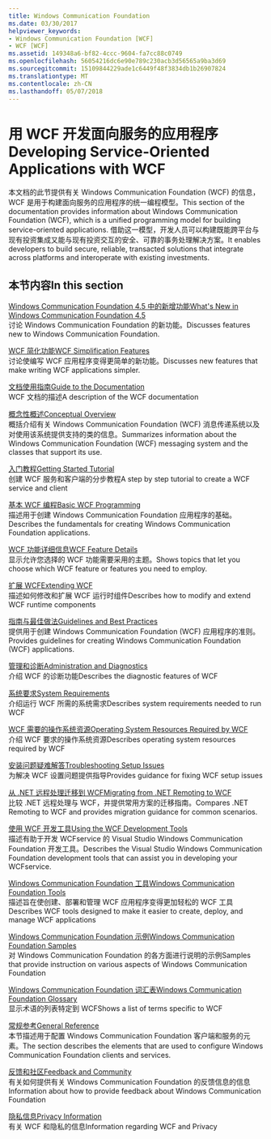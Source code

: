 ```yaml
---
title: Windows Communication Foundation
ms.date: 03/30/2017
helpviewer_keywords:
- Windows Communication Foundation [WCF]
- WCF [WCF]
ms.assetid: 149348a6-bf82-4ccc-9604-fa7cc88c0749
ms.openlocfilehash: 56054216dc6e90e789c230acb3d56565a9ba3d69
ms.sourcegitcommit: 15109844229ade1c6449f48f3834db1b26907824
ms.translationtype: MT
ms.contentlocale: zh-CN
ms.lasthandoff: 05/07/2018
---
```

# <a name="developing-service-oriented-applications-with-wcf"></a><span data-ttu-id="b8539-102">用 WCF 开发面向服务的应用程序</span><span class="sxs-lookup"><span data-stu-id="b8539-102">Developing Service-Oriented Applications with WCF</span></span>
<span data-ttu-id="b8539-103">本文档的此节提供有关 Windows Communication Foundation (WCF) 的信息，WCF 是用于构建面向服务的应用程序的统一编程模型。</span><span class="sxs-lookup"><span data-stu-id="b8539-103">This section of the documentation provides information about Windows Communication Foundation (WCF), which is a unified programming model for building service-oriented applications.</span></span> <span data-ttu-id="b8539-104">借助这一模型，开发人员可以构建既能跨平台与现有投资集成又能与现有投资交互的安全、可靠的事务处理解决方案。</span><span class="sxs-lookup"><span data-stu-id="b8539-104">It enables developers to build secure, reliable, transacted solutions that integrate across platforms and interoperate with existing investments.</span></span>
 
## <a name="in-this-section"></a><span data-ttu-id="b8539-105">本节内容</span><span class="sxs-lookup"><span data-stu-id="b8539-105">In this section</span></span>  
 [<span data-ttu-id="b8539-106">Windows Communication Foundation 4.5 中的新增功能</span><span class="sxs-lookup"><span data-stu-id="b8539-106">What's New in Windows Communication Foundation 4.5</span></span>](../../../docs/framework/wcf/whats-new.md)  
 <span data-ttu-id="b8539-107">讨论 Windows Communication Foundation 的新功能。</span><span class="sxs-lookup"><span data-stu-id="b8539-107">Discusses features new to Windows Communication Foundation.</span></span>  
  
 [<span data-ttu-id="b8539-108">WCF 简化功能</span><span class="sxs-lookup"><span data-stu-id="b8539-108">WCF Simplification Features</span></span>](../../../docs/framework/wcf/wcf-simplification-features.md)  
 <span data-ttu-id="b8539-109">讨论使编写 WCF 应用程序变得更简单的新功能。</span><span class="sxs-lookup"><span data-stu-id="b8539-109">Discusses new features that make writing WCF applications simpler.</span></span>  
  
 [<span data-ttu-id="b8539-110">文档使用指南</span><span class="sxs-lookup"><span data-stu-id="b8539-110">Guide to the Documentation</span></span>](../../../docs/framework/wcf/guide-to-the-documentation.md)  
 <span data-ttu-id="b8539-111">WCF 文档的描述</span><span class="sxs-lookup"><span data-stu-id="b8539-111">A description of the WCF documentation</span></span>  
  
 [<span data-ttu-id="b8539-112">概念性概述</span><span class="sxs-lookup"><span data-stu-id="b8539-112">Conceptual Overview</span></span>](../../../docs/framework/wcf/conceptual-overview.md)  
 <span data-ttu-id="b8539-113">概括介绍有关 Windows Communication Foundation (WCF) 消息传递系统以及对使用该系统提供支持的类的信息。</span><span class="sxs-lookup"><span data-stu-id="b8539-113">Summarizes information about the Windows Communication Foundation (WCF) messaging system and the classes that support its use.</span></span>  
  
 [<span data-ttu-id="b8539-114">入门教程</span><span class="sxs-lookup"><span data-stu-id="b8539-114">Getting Started Tutorial</span></span>](../../../docs/framework/wcf/getting-started-tutorial.md)  
 <span data-ttu-id="b8539-115">创建 WCF 服务和客户端的分步教程</span><span class="sxs-lookup"><span data-stu-id="b8539-115">A step by step tutorial to create a WCF service and client</span></span>  
  
 [<span data-ttu-id="b8539-116">基本 WCF 编程</span><span class="sxs-lookup"><span data-stu-id="b8539-116">Basic WCF Programming</span></span>](../../../docs/framework/wcf/basic-wcf-programming.md)  
 <span data-ttu-id="b8539-117">描述用于创建 Windows Communication Foundation 应用程序的基础。</span><span class="sxs-lookup"><span data-stu-id="b8539-117">Describes the fundamentals for creating Windows Communication Foundation applications.</span></span>  
  
 [<span data-ttu-id="b8539-118">WCF 功能详细信息</span><span class="sxs-lookup"><span data-stu-id="b8539-118">WCF Feature Details</span></span>](../../../docs/framework/wcf/feature-details/index.md)  
 <span data-ttu-id="b8539-119">显示允许您选择的 WCF 功能需要采用的主题。</span><span class="sxs-lookup"><span data-stu-id="b8539-119">Shows topics that let you choose which WCF feature or features you need to employ.</span></span>  
  
 [<span data-ttu-id="b8539-120">扩展 WCF</span><span class="sxs-lookup"><span data-stu-id="b8539-120">Extending WCF</span></span>](../../../docs/framework/wcf/extending/index.md)  
 <span data-ttu-id="b8539-121">描述如何修改和扩展 WCF 运行时组件</span><span class="sxs-lookup"><span data-stu-id="b8539-121">Describes how to modify and extend WCF runtime components</span></span>  
  
 [<span data-ttu-id="b8539-122">指南与最佳做法</span><span class="sxs-lookup"><span data-stu-id="b8539-122">Guidelines and Best Practices</span></span>](../../../docs/framework/wcf/guidelines-and-best-practices.md)  
 <span data-ttu-id="b8539-123">提供用于创建 Windows Communication Foundation (WCF) 应用程序的准则。</span><span class="sxs-lookup"><span data-stu-id="b8539-123">Provides guidelines for creating Windows Communication Foundation (WCF) applications.</span></span>  
  
 [<span data-ttu-id="b8539-124">管理和诊断</span><span class="sxs-lookup"><span data-stu-id="b8539-124">Administration and Diagnostics</span></span>](../../../docs/framework/wcf/diagnostics/index.md)  
 <span data-ttu-id="b8539-125">介绍 WCF 的诊断功能</span><span class="sxs-lookup"><span data-stu-id="b8539-125">Describes the diagnostic features of WCF</span></span>  
  
 [<span data-ttu-id="b8539-126">系统要求</span><span class="sxs-lookup"><span data-stu-id="b8539-126">System Requirements</span></span>](../../../docs/framework/wcf/wcf-system-requirements.md)  
 <span data-ttu-id="b8539-127">介绍运行 WCF 所需的系统需求</span><span class="sxs-lookup"><span data-stu-id="b8539-127">Describes system requirements needed to run WCF</span></span>  
  
 [<span data-ttu-id="b8539-128">WCF 需要的操作系统资源</span><span class="sxs-lookup"><span data-stu-id="b8539-128">Operating System Resources Required by WCF</span></span>](../../../docs/framework/wcf/operating-system-resources-required-by-wcf.md)  
 <span data-ttu-id="b8539-129">介绍 WCF 要求的操作系统资源</span><span class="sxs-lookup"><span data-stu-id="b8539-129">Describes operating system resources required by WCF</span></span>  
  
 [<span data-ttu-id="b8539-130">安装问题疑难解答</span><span class="sxs-lookup"><span data-stu-id="b8539-130">Troubleshooting Setup Issues</span></span>](../../../docs/framework/wcf/troubleshooting-setup-issues.md)  
 <span data-ttu-id="b8539-131">为解决 WCF 设置问题提供指导</span><span class="sxs-lookup"><span data-stu-id="b8539-131">Provides guidance for fixing WCF setup issues</span></span>  
  
 [<span data-ttu-id="b8539-132">从 .NET 远程处理迁移到 WCF</span><span class="sxs-lookup"><span data-stu-id="b8539-132">Migrating from .NET Remoting to WCF</span></span>](../../../docs/framework/wcf/migrating-from-net-remoting-to-wcf.md)  
 <span data-ttu-id="b8539-133">比较 .NET 远程处理与 WCF，并提供常用方案的迁移指南。</span><span class="sxs-lookup"><span data-stu-id="b8539-133">Compares .NET Remoting to WCF and provides migration guidance for common scenarios.</span></span>  
  
 [<span data-ttu-id="b8539-134">使用 WCF 开发工具</span><span class="sxs-lookup"><span data-stu-id="b8539-134">Using the WCF Development Tools</span></span>](../../../docs/framework/wcf/using-the-wcf-development-tools.md)  
 <span data-ttu-id="b8539-135">描述有助于开发 WCFservice 的 Visual Studio Windows Communication Foundation 开发工具。</span><span class="sxs-lookup"><span data-stu-id="b8539-135">Describes the Visual Studio Windows Communication Foundation development tools that can assist you in developing your WCFservice.</span></span>  
  
 [<span data-ttu-id="b8539-136">Windows Communication Foundation 工具</span><span class="sxs-lookup"><span data-stu-id="b8539-136">Windows Communication Foundation Tools</span></span>](../../../docs/framework/wcf/tools.md)  
 <span data-ttu-id="b8539-137">描述旨在使创建、部署和管理 WCF 应用程序变得更加轻松的 WCF 工具</span><span class="sxs-lookup"><span data-stu-id="b8539-137">Describes WCF tools designed to make it easier to create, deploy, and manage WCF applications</span></span>  
  
 [<span data-ttu-id="b8539-138">Windows Communication Foundation 示例</span><span class="sxs-lookup"><span data-stu-id="b8539-138">Windows Communication Foundation Samples</span></span>](../../../docs/framework/wcf/samples/index.md)  
 <span data-ttu-id="b8539-139">对 Windows Communication Foundation 的各方面进行说明的示例</span><span class="sxs-lookup"><span data-stu-id="b8539-139">Samples that provide instruction on various aspects of Windows Communication Foundation</span></span>  
  
 [<span data-ttu-id="b8539-140">Windows Communication Foundation 词汇表</span><span class="sxs-lookup"><span data-stu-id="b8539-140">Windows Communication Foundation Glossary</span></span>](../../../docs/framework/wcf/glossary.md)  
 <span data-ttu-id="b8539-141">显示术语的列表特定到 WCF</span><span class="sxs-lookup"><span data-stu-id="b8539-141">Shows a list of terms specific to WCF</span></span>  
  
 [<span data-ttu-id="b8539-142">常规参考</span><span class="sxs-lookup"><span data-stu-id="b8539-142">General Reference</span></span>](../../../docs/framework/wcf/general-reference.md)  
 <span data-ttu-id="b8539-143">本节描述用于配置 Windows Communication Foundation 客户端和服务的元素。</span><span class="sxs-lookup"><span data-stu-id="b8539-143">The section describes the elements that are used to configure Windows Communication Foundation clients and services.</span></span>  
  
 [<span data-ttu-id="b8539-144">反馈和社区</span><span class="sxs-lookup"><span data-stu-id="b8539-144">Feedback and Community</span></span>](../../../docs/framework/wcf/feedback-and-community.md)  
 <span data-ttu-id="b8539-145">有关如何提供有关 Windows Communication Foundation 的反馈信息的信息</span><span class="sxs-lookup"><span data-stu-id="b8539-145">Information about how to provide feedback about Windows Communication Foundation</span></span>  
  
 [<span data-ttu-id="b8539-146">隐私信息</span><span class="sxs-lookup"><span data-stu-id="b8539-146">Privacy Information</span></span>](../../../docs/framework/wcf/privacy-information.md)  
 <span data-ttu-id="b8539-147">有关 WCF 和隐私的信息</span><span class="sxs-lookup"><span data-stu-id="b8539-147">Information regarding WCF and Privacy</span></span>  
